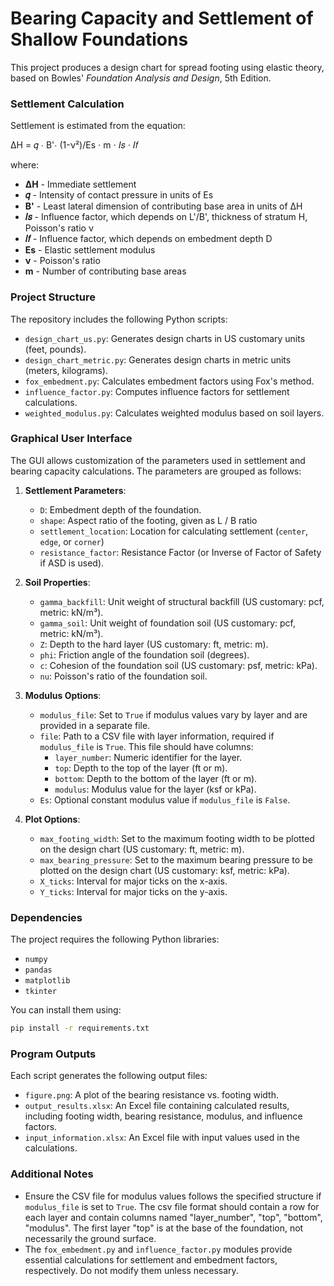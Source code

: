 # Bearing Capacity and Settlement of Shallow Foundations

This project produces a design chart for spread footing using elastic theory, based on Bowles' *Foundation Analysis and Design*, 5th Edition.

### Settlement Calculation

Settlement is estimated from the equation:

ΔH = 𝑞 ⋅ B'⋅ (1-ν²)/Es ⋅ m ⋅ 𝐼𝑠 ⋅ 𝐼𝑓

where:
- **ΔH** - Immediate settlement  
- **𝑞** - Intensity of contact pressure in units of Es  
- **B'** - Least lateral dimension of contributing base area in units of ΔH  
- **𝐼𝑠** - Influence factor, which depends on L'/B', thickness of stratum H, Poisson's ratio ν  
- **𝐼𝑓** - Influence factor, which depends on embedment depth D  
- **Es** - Elastic settlement modulus  
- **ν** - Poisson's ratio  
- **m** - Number of contributing base areas  


### Project Structure

The repository includes the following Python scripts:

- `design_chart_us.py`: Generates design charts in US customary units (feet, pounds).
- `design_chart_metric.py`: Generates design charts in metric units (meters, kilograms).
- `fox_embedment.py`: Calculates embedment factors using Fox's method.
- `influence_factor.py`: Computes influence factors for settlement calculations.
- `weighted_modulus.py`: Calculates weighted modulus based on soil layers.

### Graphical User Interface

The GUI allows customization of the parameters used in settlement and bearing capacity calculations. The parameters are grouped as follows:

1. **Settlement Parameters**:

   - `D`: Embedment depth of the foundation.
   - `shape`: Aspect ratio of the footing, given as L / B ratio
   - `settlement_location`: Location for calculating settlement (`center`, `edge`, or `corner`)
   - `resistance_factor`: Resistance Factor (or Inverse of Factor of Safety if ASD is used).

2. **Soil Properties**:

   - `gamma_backfill`: Unit weight of structural backfill (US customary: pcf, metric: kN/m³).
   - `gamma_soil`: Unit weight of foundation soil (US customary: pcf, metric: kN/m³).
   - `Z`: Depth to the hard layer (US customary: ft, metric: m).
   - `phi`: Friction angle of the foundation soil (degrees).
   - `c`: Cohesion of the foundation soil (US customary: psf, metric: kPa).
   - `nu`: Poisson's ratio of the foundation soil.

3. **Modulus Options**:

   - `modulus_file`: Set to `True` if modulus values vary by layer and are provided in a separate file.
   - `file`: Path to a CSV file with layer information, required if `modulus_file` is `True`. This file should have columns:
     - `layer_number`: Numeric identifier for the layer.
     - `top`: Depth to the top of the layer (ft or m).
     - `bottom`: Depth to the bottom of the layer (ft or m).
     - `modulus`: Modulus value for the layer (ksf or kPa).
   - `Es`: Optional constant modulus value if `modulus_file` is `False`.

4. **Plot Options**:

   - `max_footing_width`: Set to the maximum footing width to be plotted on the design chart (US customary: ft, metric: m).
   - `max_bearing_pressure`: Set to the maximum bearing pressure to be plotted on the design chart (US customary: ksf, metric: kPa).
   - `X_ticks`: Interval for major ticks on the x-axis.
   - `Y_ticks`: Interval for major ticks on the y-axis.

### Dependencies

The project requires the following Python libraries:

- `numpy`
- `pandas`
- `matplotlib`
- `tkinter`

You can install them using:

```bash
pip install -r requirements.txt
```

### Program Outputs

Each script generates the following output files:

- `figure.png`: A plot of the bearing resistance vs. footing width.
- `output_results.xlsx`: An Excel file containing calculated results, including footing width, bearing resistance, modulus, and influence factors.
- `input_information.xlsx`: An Excel file with input values used in the calculations.

### Additional Notes

- Ensure the CSV file for modulus values follows the specified structure if `modulus_file` is set to `True`. The csv file format should contain a row for each layer and contain columns named "layer_number", "top", "bottom", "modulus". The first layer "top" is at the base of the foundation, not necessarily the ground surface.
- The `fox_embedment.py` and `influence_factor.py` modules provide essential calculations for settlement and embedment factors, respectively. Do not modify them unless necessary.


